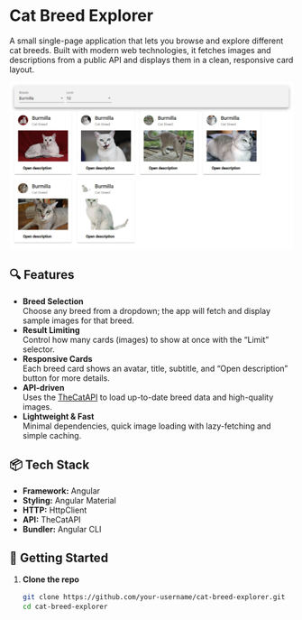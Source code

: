 # Cat Breed Explorer

A small single-page application that lets you browse and explore different cat breeds. Built with modern web technologies, it fetches images and descriptions from a public API and displays them in a clean, responsive card layout.

![alt text](image.png)

## 🔍 Features

- **Breed Selection**  
  Choose any breed from a dropdown; the app will fetch and display sample images for that breed.
- **Result Limiting**  
  Control how many cards (images) to show at once with the “Limit” selector.
- **Responsive Cards**  
  Each breed card shows an avatar, title, subtitle, and “Open description” button for more details.
- **API-driven**  
  Uses the [TheCatAPI](https://api.thecatapi.com) to load up-to-date breed data and high-quality images.
- **Lightweight & Fast**  
  Minimal dependencies, quick image loading with lazy-fetching and simple caching.

## 📦 Tech Stack

- **Framework:** Angular
- **Styling:** Angular Material
- **HTTP:** HttpClient
- **API:** TheCatAPI
- **Bundler:** Angular CLI

## 🚀 Getting Started

1. **Clone the repo**
   ```bash
   git clone https://github.com/your-username/cat-breed-explorer.git
   cd cat-breed-explorer
   ```
